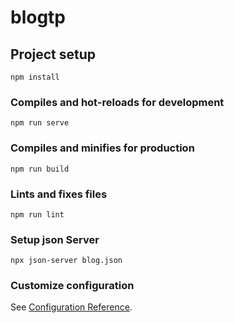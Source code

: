 # blogtp

## Project setup
```
npm install
```

### Compiles and hot-reloads for development
```
npm run serve
```

### Compiles and minifies for production
```
npm run build
```

### Lints and fixes files
```
npm run lint
```
### Setup json Server
```
npx json-server blog.json
``` 

### Customize configuration
See [Configuration Reference](https://cli.vuejs.org/config/).
